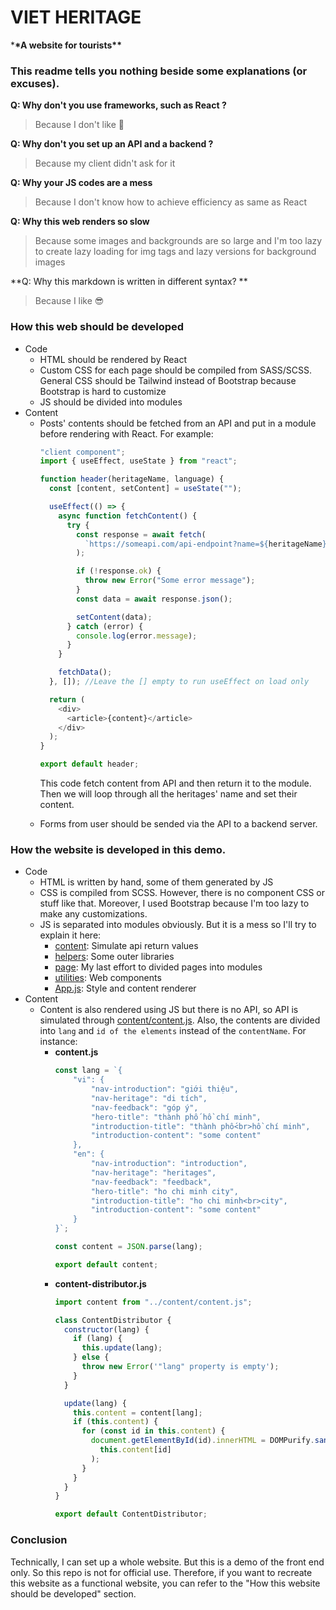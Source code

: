 # VIET HERITAGE

\***\*A website for tourists\*\***

<h3> This readme tells you nothing beside some explanations (or excuses). </h3>

**Q: Why don't you use frameworks, such as React ?**

> Because I don't like 🐧

**Q: Why don't you set up an API and a backend ?**

> Because my client didn't ask for it

**Q: Why your JS codes are a mess**

> Because I don't know how to achieve efficiency as same as React

**Q: Why this web renders so slow**

> Because some images and backgrounds are so large and I'm too lazy to create lazy loading for img tags and lazy versions for background images

**Q: Why this markdown is written in different syntax? **

> Because I like 😎

<section>
<h3> How this web should be developed</h3>
<ul>
<li> Code
<ul>
<li> HTML should be rendered by React
<li> Custom CSS for each page should be compiled from SASS/SCSS. General CSS should be Tailwind instead of Bootstrap because Bootstrap is hard to customize
<li> JS should be divided into modules
</ul>
<li> Content
<ul>
<li> Posts' contents should be fetched from an API and put in a module before rendering with React. For example:

```js
"client component";
import { useEffect, useState } from "react";

function header(heritageName, language) {
  const [content, setContent] = useState("");

  useEffect(() => {
    async function fetchContent() {
      try {
        const response = await fetch(
          `https://someapi.com/api-endpoint?name=${heritageName}&lang=${language}`
        );

        if (!response.ok) {
          throw new Error("Some error message");
        }
        const data = await response.json();

        setContent(data);
      } catch (error) {
        console.log(error.message);
      }
    }

    fetchData();
  }, []); //Leave the [] empty to run useEffect on load only

  return (
    <div>
      <article>{content}</article>
    </div>
  );
}

export default header;
```

This code fetch content from API and then return it to the module. Then we will loop through all the heritages' name and set their content.

<li> Forms from user should be sended via the API to a backend server. </li></ul></ul>

<h3> How the website is developed in this demo. </h3>
<ul>
<li> Code
<ul>
<li> HTML is written by hand, some of them generated by JS
<li> CSS is compiled from SCSS. However, there is no component CSS or stuff like that. Moreover, I used Bootstrap because I'm too lazy to make any customizations.
<li> JS is separated into modules obviously. But it is a mess so I'll try to explain it here:
<ul>
<li> <u>content</u>: Simulate api return values
<li> <u>helpers</u>: Some outer libraries
<li> <u>page</u>: My last effort to divided pages into modules
<li> <u>utilities</u>: Web components
<li> <u>App.js</u>: Style and content renderer
</ul>
</ul>
<li> Content
<ul>
<li> Content is also rendered using JS but there is no API, so API is simulated through <u>content/content.js</u>. Also, the contents are divided into <code>lang</code> and <code>id of the elements</code> instead of the <code>contentName</code>. For instance: <ul>
<li> <b>content.js</b>

```js
const lang = `{
    "vi": {
        "nav-introduction": "giới thiệu",
        "nav-heritage": "di tích", 
        "nav-feedback": "góp ý",
        "hero-title": "thành phố hồ chí minh",
        "introduction-title": "thành phố<br>hồ chí minh",
        "introduction-content": "some content"
    },
    "en": {
        "nav-introduction": "introduction",
        "nav-heritage": "heritages", 
        "nav-feedback": "feedback",
        "hero-title": "ho chi minh city",
        "introduction-title": "ho chi minh<br>city",
        "introduction-content": "some content"
    }
}`;

const content = JSON.parse(lang);

export default content;
```

<li> <b>content-distributor.js</b>

```js
import content from "../content/content.js";

class ContentDistributor {
  constructor(lang) {
    if (lang) {
      this.update(lang);
    } else {
      throw new Error('"lang" property is empty');
    }
  }

  update(lang) {
    this.content = content[lang];
    if (this.content) {
      for (const id in this.content) {
        document.getElementById(id).innerHTML = DOMPurify.sanitize(
          this.content[id]
        );
      }
    }
  }
}

export default ContentDistributor;
```
</li></ul></ul></ul>

<h3> Conclusion </h3>
<p> Technically, I can set up a whole website. But this is a demo of the front end only. So this repo is not for official use. Therefore, if you want to recreate this website as a functional website, you can refer to the "How this website should be developed" section. </p>